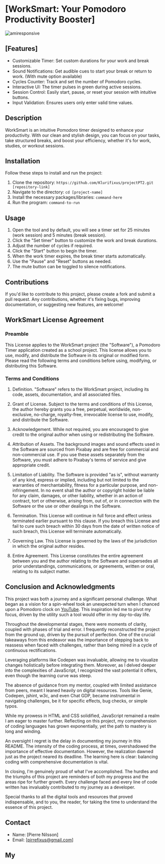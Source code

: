 # [WorkSmart: Your Pomodoro Productivity Booster]

![amiresponsive](/docs/amiresponsive/Skärmbild%202023-10-2020231938.png)


## [Features]
* Customizable Timer: Set custom durations for your work and break sessions.
* Sound Notifications: Get audible cues to start your break or return to work. (With mute option available)
* Cycles Counter: Track and set the number of Pomodoro cycles.
* Interactive UI: The timer pulses in green during active sessions.
* Session Control: Easily start, pause, or reset your session with intuitive buttons.
* Input Validation: Ensures users only enter valid time values.

## Description

WorkSmart is an intuitive Pomodoro timer designed to enhance your productivity. With our clean and stylish design, you can focus on your tasks, take structured breaks, and boost your efficiency, whether it's for work, studies, or workout sessions.

## Installation

Follow these steps to install and run the project:

1. Clone the repository: `https://github.com/Klurifixus/projectPT2.git [repository-link]`
2. Navigate to the directory: `cd [project-name]`
3. Install the necessary packages/libraries: `command-here`
4. Run the program: `command-to-run`

## Usage

1. Open the tool and by default, you will see a timer set for 25 minutes (work session) and 5 minutes (break session).
2. Click the "Set timer" button to customize the work and break durations.
3. Adjust the number of cycles if required.
4. Click the "Start" button to begin the timer.
5. When the work timer expires, the break timer starts automatically.
6. Use the "Pause" and "Reset" buttons as needed.
7. The mute button can be toggled to silence notifications.

## Contributions

If you'd like to contribute to this project, please create a fork and submit a pull request. Any contributions, whether it's fixing bugs, improving documentation, or suggesting new features, are welcome!

## WorkSmart License Agreement

### Preamble
This License applies to the WorkSmart project (the "Software"), a Pomodoro Timer application created as a school project. This license allows you to use, modify, and distribute the Software in its original or modified form. Please read the following terms and conditions before using, modifying, or distributing this Software.

### Terms and Conditions
1. Definition. "Software" refers to the WorkSmart project, including its code, assets, documentation, and all associated files.

2. Grant of License. Subject to the terms and conditions of this License, the author hereby grants you a free, perpetual, worldwide, non-exclusive, no-charge, royalty-free, irrevocable license to use, modify, and distribute the Software.

3. Acknowledgement. While not required, you are encouraged to give credit to the original author when using or redistributing the Software.

4. Attribution of Assets. The background images and sound effects used in the Software are sourced from Pixabay and are free for commercial and non-commercial use. If you use these assets separately from the Software, you must adhere to Pixabay's terms of service and give appropriate credit.

5. Limitation of Liability. The Software is provided "as is", without warranty of any kind, express or implied, including but not limited to the warranties of merchantability, fitness for a particular purpose, and non-infringement. In no event shall the author or copyright holder be liable for any claim, damages, or other liability, whether in an action of contract, tort or otherwise, arising from, out of, or in connection with the Software or the use or other dealings in the Software.

6. Termination. This License will continue in full force and effect unless terminated earlier pursuant to this clause. If you breach this License and fail to cure such breach within 30 days from the date of written notice of such breach, this License will terminate automatically.

7. Governing Law. This License is governed by the laws of the jurisdiction in which the original author resides.

8. Entire Agreement. This License constitutes the entire agreement between you and the author relating to the Software and supersedes all prior understandings, communications, or agreements, written or oral, relating to its subject matter.

## Conclusion and Acknowledgments

This project was both a journey and a significant personal challenge. What began as a vision for a spin-wheel took an unexpected turn when I chanced upon a Pomodoro clock on [YouTube](https://www.youtube.com/watch?v=vAEG6OVCass&list=PLw5h0DiJ-9PAtGd3QOzUOX6aDUkeS2Qg1). This inspiration led me to pivot my focus, driven by the utility such a tool would offer in my day-to-day life.

Throughout the developmental stages, there were moments of clarity, coupled with phases of trial and error. I frequently reconstructed the project from the ground up, driven by the pursuit of perfection. One of the crucial takeaways from this endeavor was the importance of stepping back to reassess when faced with challenges, rather than being mired in a cycle of continuous rectifications.

Leveraging platforms like Codepen was invaluable, allowing me to visualize changes holistically before integrating them. Moreover, as I delved deeper into the complexities of JavaScript, I recognized the vast potential it offers, even though the learning curve was steep.

The absence of guidance from my mentor, coupled with limited assistance from peers, meant I leaned heavily on digital resources. Tools like Genie, Codepen, jshint, w3c, and even Chat GDP, became instrumental in navigating challenges, be it for specific effects, bug checks, or simple typos.

While my prowess in HTML and CSS solidified, JavaScript remained a realm I am eager to master further. Reflecting on this project, my comprehension of coding languages has grown exponentially, yet the path to mastery is long and winding.

An oversight I regret is the delay in documenting my journey in this README. The intensity of the coding process, at times, overshadowed the importance of effective documentation. However, the realization dawned just as the project neared its deadline. The learning here is clear: balancing coding with comprehensive documentation is vital.

In closing, I'm genuinely proud of what I've accomplished. The hurdles and the triumphs of this project are reminders of both my progress and the areas ripe for further growth. Every challenge faced and every line of code written has invaluably contributed to my journey as a developer.

Special thanks to all the digital tools and resources that proved indispensable, and to you, the reader, for taking the time to understand the essence of this project.



## Contact

- Name: [Pierre Nilsson]
- Email: [pirrefixus@gmail.com]

## My 